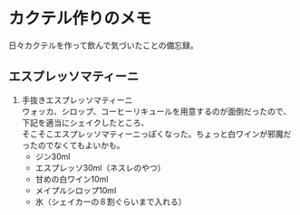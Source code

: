 # カクテル作りのメモ
日々カクテルを作って飲んで気づいたことの備忘録。

## エスプレッソマティーニ
1. 手抜きエスプレッソマティーニ  
ウォッカ、シロップ、コーヒーリキュールを用意するのが面倒だったので、下記を適当にシェイクしたところ、  
そこそこエスプレッソマティーニっぽくなった。ちょっと白ワインが邪魔だったのでなくてもよいかも。
    * ジン30ml
    * エスプレッソ30ml（ネスレのやつ）
    * 甘めの白ワイン10ml
    * メイプルシロップ10ml  
    * 氷（シェイカーの８割ぐらいまで入れる）